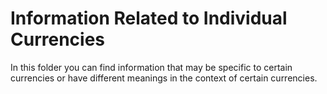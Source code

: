 # Information Related to Individual Currencies
In this folder you can find information that may be specific to certain currencies or have different meanings in the context of certain currencies.